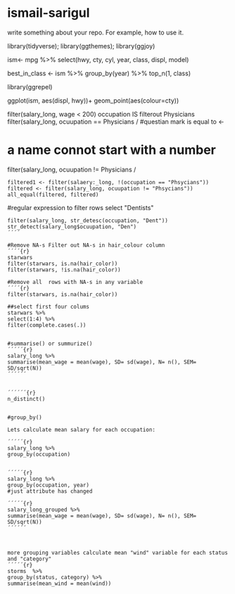 # ismail-sarigul

write something about your repo. For example, how to use it.

library(tidyverse); library(ggthemes); library(ggjoy)


ism<- mpg %>% select(hwy, cty, cyl, year, class, displ, model)

best_in_class <- ism %>% group_by(year) %>%  top_n(1, class)

library(ggrepel)

ggplot(ism, aes(displ, hwy))+ 
         geom_point(aes(colour=cty))


filter(salary_long, wage < 200)
occupation IS 
filterout Physicians
filter(salary_long, ocuupation == Physicians /
#questian mark is equal to <-
# a name connot start with a  number

filter(salary_long, ocuupation != Physicians /
```{r}
filtered1 <- filter(salaery:_long, !(occupation == "Phsycians"))
filtered <- filter(salary_long, ocuupation != "Phsycians"))
all_equal(filtered, filtered)
````

#regular expression to filter rows select "Dentists"
```{r}
filter(salary_long, str_detesc(occupation, "Dent"))
str_detect(salary_long$ocuupation, "Den")
´´´´

#Remove NA-s Filter out NA-s in hair_colour column
´´´´{r}
starwars
filter(starwars, is.na(hair_color))
filter(starwars, !is.na(hair_color))

#Remove all  rows with NA-s in any variable
´´´´{r}
filter(starwars, is.na(hair_color))

##select first four colums
starwars %>% 
select(1:4) %>% 
filter(complete.cases(.))


#summarise() or summurize()
´´´´´{r}
salary_long %>% 
summarise(mean_wage = mean(wage), SD= sd(wage), N= n(), SEM= SD/sqrt(N))
´´´´´´


´´´´´´{r}
n_distinct()


#group_by()

Lets calculate mean salary for each occupation:

´´´´´{r}
salary_long %>% 
group_by(occupation)


´´´´´{r}
salary_long %>% 
group_by(occupation, year)
#just attribute has changed

´´´´´{r}
salary_long_grouped %>% 
summarise(mean_wage = mean(wage), SD= sd(wage), N= n(), SEM= SD/sqrt(N))
´´´´´´



more grouping variables calculate mean "wind" variable for each status and "category"
´´´´´{r}
storms  %>% 
group_by(status, category) %>% 
summarise(mean_wind = mean(wind))












